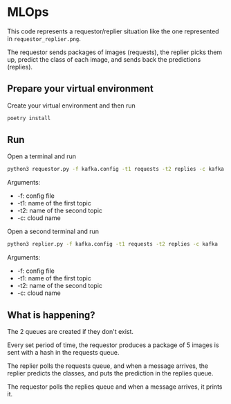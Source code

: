# MLOps

This code represents a requestor/replier situation like the one represented in `requestor_replier.png`.

The requestor sends packages of images (requests), the replier picks them up, predict the class of each image, and sends back the predictions (replies).

## Prepare your virtual environment

Create your virtual environment and then run

```bash
poetry install
```

## Run

Open a terminal and run 

```bash
python3 requestor.py -f kafka.config -t1 requests -t2 replies -c kafka
```

Arguments:
- -f: config file
- -t1: name of the first topic
- -t2: name of the second topic
- -c: cloud name


Open a second terminal and run

```bash
python3 replier.py -f kafka.config -t1 requests -t2 replies -c kafka
```

Arguments:
- -f: config file
- -t1: name of the first topic
- -t2: name of the second topic
- -c: cloud name

## What is happening?
The 2 queues are created if they don't exist.

Every set period of time, the requestor produces a package of 5 images is sent with a hash in the requests queue.

The replier polls the requests queue, and when a message arrives, the replier predicts the classes, and puts the prediction in the replies queue.

The requestor polls the replies queue and when a message arrives, it prints it.
